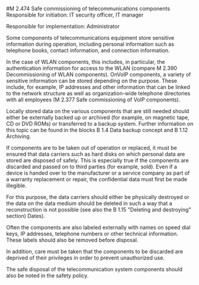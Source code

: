 #M 2.474 Safe commissioning of telecommunications components
Responsible for initiation: IT security officer, IT manager

Responsible for implementation: Administrator

Some components of telecommunications equipment store sensitive information during operation, including personal information such as telephone books, contact information, and connection information.

In the case of WLAN components, this includes, in particular, the authentication information for access to the WLAN (compare M 2.390 Decommissioning of WLAN components). OnVoIP components, a variety of sensitive information can be stored depending on the purpose. These include, for example, IP addresses and other information that can be linked to the network structure as well as organization-wide telephone directories with all employees (M 2.377 Safe commissioning of VoIP components).

Locally stored data on the various components that are still needed should either be externally backed up or archived (for example, on magnetic tape, CD or DVD ROMs) or transferred to a backup system. Further information on this topic can be found in the blocks B 1.4 Data backup concept and B 1.12 Archiving.

If components are to be taken out of operation or replaced, it must be ensured that data carriers such as hard disks on which personal data are stored are disposed of safely. This is especially true if the components are discarded and passed on to third parties (for example, sold). Even if a device is handed over to the manufacturer or a service company as part of a warranty replacement or repair, the confidential data must first be made illegible.

For this purpose, the data carriers should either be physically destroyed or the data on the data medium should be deleted in such a way that a reconstruction is not possible (see also the B 1.15 "Deleting and destroying" section) Dates).

Often the components are also labeled externally with names on speed dial keys, IP addresses, telephone numbers or other technical information. These labels should also be removed before disposal.

In addition, care must be taken that the components to be discarded are deprived of their privileges in order to prevent unauthorized use.

The safe disposal of the telecommunication system components should also be noted in the safety policy.




